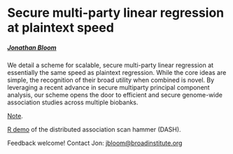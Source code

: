 # Secure multi-party linear regression at plaintext speed
##### [Jonathan Bloom](https://www.broadinstitute.org/bios/jonathan-bloom)

We detail a scheme for scalable, secure multi-party linear regression at essentially the same speed as plaintext regression. While the core ideas are simple, the recognition of their broad utility when combined is novel. By leveraging a recent advance in secure multiparty principal component analysis, our scheme opens the door to efficient and secure genome-wide association studies across multiple biobanks.

[Note](https://arxiv.org/pdf/1901.09531.pdf).

[R demo](https://github.com/jbloom22/DASH/blob/master/dash.r) of the distributed association scan hammer (DASH).

Feedback welcome! Contact Jon: jbloom@broadinstitute.org
